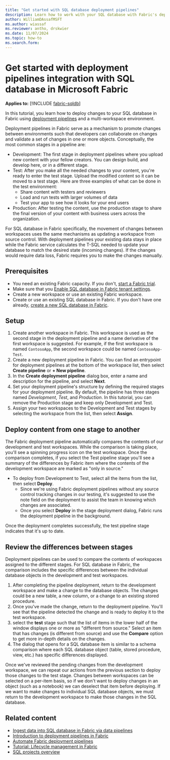 ```yaml
---
title: "Get started with SQL database deployment pipelines"
description: Learn how to work with your SQL database with Fabric's deployment pipelines.
author: WilliamDAssafMSFT
ms.author: wiassaf
ms.reviewer: antho, drskwier
ms.date: 11/07/2024
ms.topic: how-to
ms.search.form:
---
```

# Get started with deployment pipelines integration with SQL database in Microsoft Fabric

**Applies to:** [!INCLUDE [fabric-sqldb](../includes/applies-to-version/fabric-sqldb.md)]

In this tutorial, you learn how to deploy changes to your SQL database in Fabric using [deployment pipelines](../../cicd/deployment-pipelines/intro-to-deployment-pipelines.md) and a multi-workspace environment.

Deployment pipelines in Fabric serve as a mechanism to promote changes between environments such that developers can collaborate on changes and validate a set of changes in one or more objects. Conceptually, the most common stages in a pipeline are:

- Development: The first stage in deployment pipelines where you upload new content with your fellow creators. You can design build, and develop here, or in a different stage.
- Test: After you make all the needed changes to your content, you're ready to enter the test stage. Upload the modified content so it can be moved to a test stage. Here are three examples of what can be done in the test environment:
  - Share content with testers and reviewers
  - Load and run tests with larger volumes of data
  - Test your app to see how it looks for your end users
- Production: After testing the content, use the production stage to share the final version of your content with business users across the organization.

For SQL database in Fabric specifically, the movement of changes between workspaces uses the same mechanisms as updating a workspace from source control. With deployment pipelines your existing data stays in place while the Fabric service calculates the T-SQL needed to update your database to match the desired state (incoming changes). If the changes would require data loss, Fabric requires you to make the changes manually.

## Prerequisites

- You need an existing Fabric capacity. If you don't, [start a Fabric trial](../../get-started/fabric-trial.md).
- Make sure that you [Enable SQL database in Fabric tenant settings](enable.md).
- Create a new workspace or use an existing Fabric workspace.
- Create or use an existing SQL database in Fabric. If you don't have one already, [create a new SQL database in Fabric](create.md).

## Setup

1. Create another workspace in Fabric. This workspace is used as the second stage in the deployment pipeline and a name derivative of the first workspace is suggested. For example, if the first workspace is named `ContosoApp`, the second workspace could be named `ContosoApp-Test`.
1. Create a new deployment pipeline in Fabric. You can find an entrypoint for deployment pipelines at the bottom of the workspace list, then select **Create pipeline** or **+ New pipeline**.
1. In the **Create deployment pipeline** dialog box, enter a name and description for the pipeline, and select **Next**.
1. Set your deployment pipeline's structure by defining the required stages for your deployment pipeline. By default, the pipeline has three stages named *Development*, *Test*, and *Production*. In this tutorial, you can remove the Production stage and keep only Development and Test.
1. Assign your two workspaces to the Development and Test stages by selecting the workspace from the list, then select **Assign**.

## Deploy content from one stage to another

The Fabric deployment pipeline automatically compares the contents of our development and test workspaces. While the comparison is taking place, you'll see a spinning progress icon on the test workspace. Once the comparison completes, if you select the Test pipeline stage you'll see a summary of the differences by Fabric item where the contents of the development workspace are marked as "only in source."

- To deploy from Development to Test, select all the items from the list, then select **Deploy**.
   - Since we're using Fabric deployment pipelines without any source control tracking changes in our testing, it's suggested to use the note field on the deployment to assist the team in knowing which changes are associated.
   - Once you select **Deploy** in the stage deployment dialog, Fabric runs the deployment pipeline in the background.

Once the deployment completes successfully, the test pipeline stage indicates that it's up to date.

## Review the differences between stages

Deployment pipelines can be used to compare the contents of workspaces assigned to the different stages. For SQL database in Fabric, the comparison includes the specific differences between the individual database objects in the development and test workspaces.

1. After completing the pipeline deployment, return to the development workspace and make a change to the database objects. The changes could be a new table, a new column, or a change to an existing stored procedure. 
1. Once you've made the change, return to the deployment pipeline. You'll see that the pipeline detected the change and is ready to deploy it to the test workspace.
1. select the **test** stage such that the list of items in the lower half of the window displays one or more as "different from source." Select an item that has changes (is different from source) and use the **Compare** option to get more in-depth details on the changes.
1. The dialog that opens for a SQL database item is similar to a schema comparison where each SQL database object (table, stored procedure, view, etc.) has specific differences displayed.

Once we've reviewed the pending changes from the development workspace, we can repeat our actions from the previous section to deploy those changes to the test stage. Changes between workspaces can be selected on a per-item basis, so if we don't want to deploy changes in an object (such as a notebook) we can deselect that item before deploying. If we want to make changes to individual SQL database objects, we must return to the development workspace to make those changes in the SQL database.

## Related content

- [Ingest data into SQL database in Fabric via data pipelines](load-data-pipelines.md)
- [Introduction to deployment pipelines in Fabric](../../cicd/deployment-pipelines/intro-to-deployment-pipelines.md)
- [Automate Fabric deployment pipelines](../../cicd/deployment-pipelines/pipeline-automation-fabric.md)
- [Tutorial: Lifecycle management in Fabric](../../cicd/cicd-tutorial.md)
- [SQL projects overview](/sql/tools/sql-database-projects/sql-database-projects)